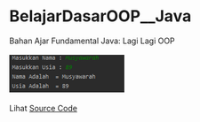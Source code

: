 # BelajarDasarOOP__Java
Bahan Ajar Fundamental Java: Lagi Lagi OOP<br><br>
<img src="https://github.com/RizkyKhapidsyah/BelajarDasarOOP__Java/blob/master/result/Capture.PNG"><br><br>
Lihat <a href="https://github.com/RizkyKhapidsyah/BelajarDasarOOP__Java/tree/master/src/com/rizkykhapidsyah/belajardasaroop">Source Code</a>

